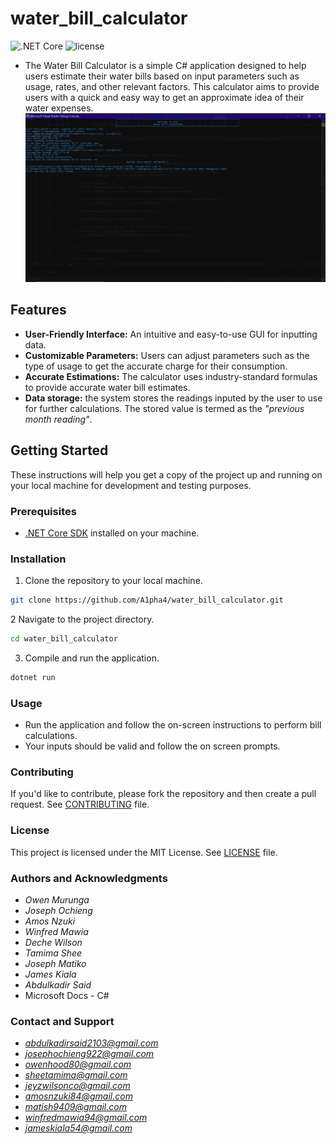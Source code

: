# water_bill_calculator
![.NET Core](https://img.shields.io/badge/.NET%20Core-3.1%20%7C%205.0%20%7C%206.0-blue)
![license](https://img.shields.io/github/license/DAVFoundation/captain-n3m0.svg?style=flat-square)
- The Water Bill Calculator is a simple C# application designed to help users estimate their water bills based on input parameters such as usage, rates, and other relevant factors. This calculator aims to provide users with a quick and easy way to get an approximate idea of their water expenses.
![water_bill_interface](https://github.com/A1pha4/water_bill_calculator/blob/main/water%20bill%20interface.png)


## Features

- **User-Friendly Interface:** An intuitive and easy-to-use GUI for inputting data.
- **Customizable Parameters:** Users can adjust parameters such as the type of usage to get the accurate charge for their consumption.
- **Accurate Estimations:** The calculator uses industry-standard formulas to provide accurate water bill estimates.
- **Data storage:** the system stores the readings inputed by the user to use for further calculations. The stored value is termed as the *"previous month reading"*.

## Getting Started

These instructions will help you get a copy of the project up and running on your local machine for development and testing purposes.

### Prerequisites

- [.NET Core SDK](https://dotnet.microsoft.com/download) installed on your machine.

### Installation

1. Clone the repository to your local machine.

```bash
git clone https://github.com/A1pha4/water_bill_calculator.git
```
2 Navigate to the project directory.
```bash 
cd water_bill_calculator
```
3. Compile and run the application.
```bash
dotnet run
```
### Usage
- Run the application and follow the on-screen instructions to perform bill calculations.
- Your inputs should be valid and follow the on screen prompts.

### Contributing
If you'd like to contribute, please fork the repository and then create a pull request. See [CONTRIBUTING](https://github.com/A1pha4/water_bill_calculator/blob/main/CONTRIBUTING) file.

### License
This project is licensed under the MIT License. See [LICENSE](https://github.com/A1pha4/water_bill_calculator/blob/main/LICENSE) file.

### Authors and Acknowledgments
- *Owen Murunga*
- *Joseph Ochieng*
- *Amos Nzuki*
- *Winfred Mawia*
- *Deche Wilson*
- *Tamima Shee*
- *Joseph Matiko*
- *James Kiala*
- *Abdulkadir Said*
- Microsoft Docs - C#

### Contact and Support 
- *abdulkadirsaid2103@gmail.com*
- *josephochieng922@gmail.com*
- *owenhood80@gmail.com*
- *sheetamima@gmail.com*
- *jeyzwilsonco@gmail.com*
- *amosnzuki84@gmail.com*
- *matish9409@gmail.com*
- *winfredmawia94@gmail.com*
- *jameskiala54@gmail.com*
